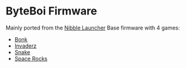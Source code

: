# ByteBoi Firmware
Mainly ported from the [Nibble Launcher](https://github.com/CircuitMess/Nibble-Launcher)
Base firmware with 4 games:
 - [Bonk](https://github.com/CircuitMess/BonK-ByteBoi)
 - [Invaderz](https://github.com/CircuitMess/Invaderz-ByteBoi)
 - [Snake](https://github.com/CircuitMess/Snake-ByteBoi)
 - [Space Rocks](https://github.com/CircuitMess/SpaceRocks-ByteBoi)
